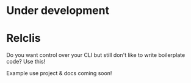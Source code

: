 # Under development

# Relclis
Do you want control over your CLI but still don't like to write boilerplate code?
Use this!

Example use project & docs coming soon!
